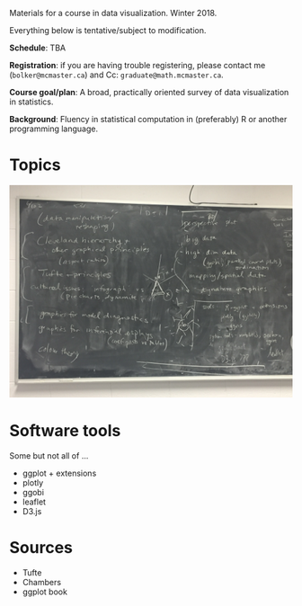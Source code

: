 Materials for a course in data visualization.  Winter 2018. 

Everything below is tentative/subject to modification.

**Schedule**: TBA

**Registration**: if you are having trouble registering, please contact me (`bolker@mcmaster.ca`) and Cc: `graduate@math.mcmaster.ca`.

**Course goal/plan**: A broad, practically oriented survey of data visualization in statistics.

**Background**: Fluency in statistical computation in (preferably) R or another programming language.

Topics
==========

![](pix/blackboard.JPG)

Software tools
============

Some but not all of ...

- ggplot + extensions
- plotly
- ggobi
- leaflet
- D3.js 

Sources
===========

- Tufte
- Chambers
- ggplot book
